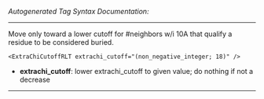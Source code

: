 _Autogenerated Tag Syntax Documentation:_

---
Move only toward a lower cutoff for #neighbors w/i 10A that qualify a residue to be considered buried.

```
<ExtraChiCutoffRLT extrachi_cutoff="(non_negative_integer; 18)" />
```

-   **extrachi_cutoff**: lower extrachi_cutoff to given value; do nothing if not a decrease

---

